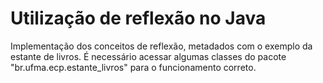 # Utilização de reflexão no Java

Implementação dos conceitos de reflexão, metadados com o exemplo da estante de livros. É necessário acessar algumas classes do pacote "br.ufma.ecp.estante_livros" para o funcionamento correto.